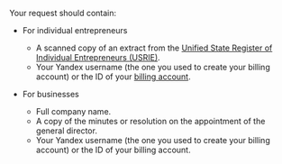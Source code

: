 Your request should contain:

- For individual entrepreneurs
    * A scanned copy of an extract from the [Unified State Register of Individual Entrepreneurs (USRIE)](https://egrul.nalog.ru/index.html).
    * Your Yandex username (the one you used to create your billing account) or the ID of your [billing account](../../billing/concepts/billing-account.md).

- For  businesses
    * Full company name.
    * A copy of the minutes or resolution on the appointment of the general director.
    * Your Yandex username (the one you used to create your billing account) or the ID of your billing account.

